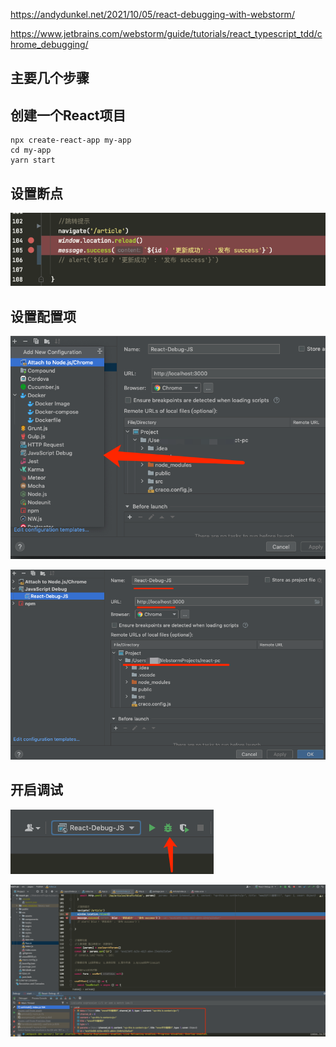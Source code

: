 https://andydunkel.net/2021/10/05/react-debugging-with-webstorm/


https://www.jetbrains.com/webstorm/guide/tutorials/react_typescript_tdd/chrome_debugging/



## 主要几个步骤

## 创建一个React项目

```shell
npx create-react-app my-app
cd my-app
yarn start
```

## 设置断点

![img_15.png](img_15.png)


## 设置配置项

![img_19.png](img_19.png)

![img_16.png](img_16.png)


## 开启调试

![img_17.png](img_17.png)

![img_18.png](img_18.png)





